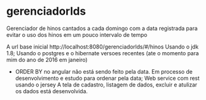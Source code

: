 # gerenciadorlds
Gerenciador de hinos cantados a cada domingo com a data registrada para evitar o uso dos hinos em um pouco intervalo de tempo

A url base inicial http://localhost:8080/gerenciadorlds/#/hinos
Usando o jdk 1.8;
Usando o postgres e o hibernate versoes recentes (ate o momento para mim do ano de 2016 em janeiro)
- ORDER BY no angular não está sendo feito pela data. Em processo de desenvolvimento e estudo para ordenar pela data;
Web service com rest usando o jersey
A tela de cadastro, listagem de dados, excluir e atulizar os dados está desenvolvida.
